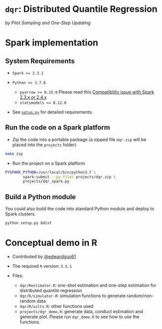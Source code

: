 # `dqr`: Distributed Quantile Regression
_by Pilot Sampling and One-Step Updating_

# Spark implementation

## System Requirements

- `Spark >= 2.3.1`
- `Python >= 3.7.0`
  - `pyarrow >= 0.15.0` Please read this [Compatibility issue with Spark 2.3.x or 2.4.x](https://spark.apache.org/docs/latest/sql-pyspark-pandas-with-arrow.html#compatibility-setting-for-pyarrow--0150-and-spark-23x-24x)
  - `statsmodels >= 0.12.0`

- See [`setup.py`](setup.py) for detailed requirements.

## Run the code on a Spark platform

- Zip the code into a portable package (a zipped file `dqr.zip` will be placed into the
  `projects` folder)

``` bash
make zip
```

- Run the project on a Spark platform

``` bash
PYSPARK_PYTHON=/usr/local/bin/python3.7 \
        spark-submit --py-files projects/dqr.zip \
        projects/dqr_spark.py
```

## Build a Python module

You could also build the code into standard Python module and deploy to Spark clusters.

``` python
python setup.py bdist
```

# Conceptual demo in R

- Contributed by [@edwardguo61](https://github.com/edwardguo61/Quantile_Regression_code)

- The required `R` version: `3.5.1`

- Files:
  - `dqr/Restimator.R`: one-shot estimation and one-step estimation for distributed quantile regression
  - `dqr/R/simulator.R`: simulation functions to generate random/non-random data
  - `dqr/R/uilts.R`: other functions used
  - `projects/dqr_demo.R`: generate data, conduct estimation and generate plot. Please run
    `dqr_demo.R` to see how to use the functions.
